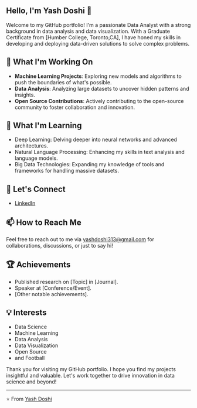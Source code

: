 ## Hello, I'm Yash Doshi 👋

Welcome to my GitHub portfolio! I'm a passionate Data Analyst with a strong background in data analysis and data visualization. With a Graduate Certificate from [Humber College, Toronto,CA], I have honed my skills in developing and deploying data-driven solutions to solve complex problems.

## 🔭 What I'm Working On
- **Machine Learning Projects**: Exploring new models and algorithms to push the boundaries of what's possible.
- **Data Analysis**: Analyzing large datasets to uncover hidden patterns and insights.
- **Open Source Contributions**: Actively contributing to the open-source community to foster collaboration and innovation.

## 🌱 What I'm Learning
- Deep Learning: Delving deeper into neural networks and advanced architectures.
- Natural Language Processing: Enhancing my skills in text analysis and language models.
- Big Data Technologies: Expanding my knowledge of tools and frameworks for handling massive datasets.

## 💬 Let's Connect
- [LinkedIn](https://www.linkedin.com/in/yash--doshi/)

## 📫 How to Reach Me
Feel free to reach out to me via [yashdoshi313@gmail.com](mailto:yashdoshi313@gmail.com) for collaborations, discussions, or just to say hi!

## 🏆 Achievements
- Published research on [Topic] in [Journal].
- Speaker at [Conference/Event].
- [Other notable achievements].

## 💡 Interests
- Data Science
- Machine Learning
- Data Analysis
- Data Visualization
- Open Source
- and Football

Thank you for visiting my GitHub portfolio. I hope you find my projects insightful and valuable. Let's work together to drive innovation in data science and beyond!

---

⭐️ From [Yash Doshi](https://github.com/your_github_profile)
